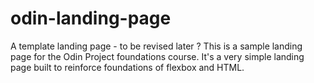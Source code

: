 # odin-landing-page
A template landing page - to be revised later ?
This is a sample landing page for the Odin Project foundations course. It's a very simple landing page built to reinforce foundations of flexbox and HTML.